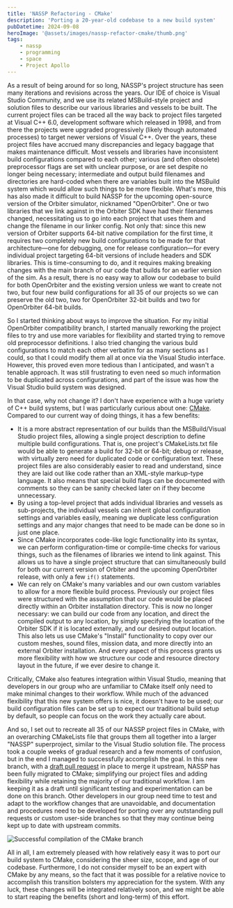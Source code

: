 ```yaml
---
title: 'NASSP Refactoring - CMake'
description: 'Porting a 20-year-old codebase to a new build system'
pubDatetime: 2024-09-08
heroImage: '@assets/images/nassp-refactor-cmake/thumb.png'
tags: 
    - nassp
    - programming
    - space
    - Project Apollo
---
```


As a result of being around for so long, NASSP's project structure has seen many iterations and revisions across the years. Our IDE of choice is Visual Studio Community, and we use its related MSBuild-style project and solution files to describe our various libraries and vessels to be built. The current project files can be traced all the way back to project files targeted at Visual C++ 6.0, development software which released in 1998, and from there the projects were upgraded progressively (likely though automated processes) to target newer versions of Visual C++. Over the years, these project files have accrued many discrepancies and legacy baggage that makes maintenance difficult. Most vessels and libraries have inconsistent build configurations compared to each other; various (and often obsolete) preprocessor flags are set with unclear purpose, or are set despite no longer being necessary; intermediate and output build filenames and directories are hard-coded when there are variables built into the MSBuild system which would allow such things to be more flexible. What's more, this has also made it difficult to build NASSP for the upcoming open-source version of the Orbiter simulator, nicknamed "OpenOrbiter". One or two libraries that we link against in the Orbiter SDK have had their filenames changed, necessitating us to go into each project that uses them and change the filename in our linker config. Not only that: since this new version of Orbiter supports 64-bit native compilation for the first time, it requires two completely new build configurations to be made for that architecture—one for debugging, one for release configuration—for every individual project targeting 64-bit versions of include headers and SDK libraries. This is time-consuming to do, and it requires making breaking changes with the main branch of our code that builds for an earlier version of the sim. As a result, there is no easy way to allow our codebase to build for both OpenOrbiter and the existing version unless we want to create not two, but four new build configurations for all 35 of our projects so we can preserve the old two, two for OpenOrbiter 32-bit builds and two for OpenOrbiter 64-bit builds.

So I started thinking about ways to improve the situation. For my initial OpenOrbiter compatibility branch, I started manually reworking the project files to try and use more variables for flexibility and started trying to remove old preprocessor definitions. I also tried changing the various buld configurations to match each other verbatim for as many sections as I could, so that I could modify them all at once via the Visual Studio interface. However, this proved even more tedious than I anticipated, and wasn't a tenable approach. It was still frustrating to even need so much information to be duplicated across configurations, and part of the issue was how the Visual Studio build system was designed.

In that case, why not change it? I don't have experience with a huge variety of C++ build systems, but I was particularly curious about one: [CMake](https://cmake.org). Compared to our current way of doing things, it has a few benefits:
- It is a more abstract representation of our builds than the MSBuild/Visual Studio project files, allowing a single project description to define multiple build configurations. That is, one project's CMakeLists.txt file would be able to generate a build for 32-bit or 64-bit; debug or release, with virtually zero need for duplicated code or configuration text. These project files are also considerably easier to read and understand, since they are laid out like code rather than an XML-style markup-type language. It also means that special build flags can be documented with comments so they can be sanity checked later on if they become unnecessary.
- By using a top-level project that adds individual libraries and vessels as sub-projects, the individual vessels can inherit global configuration settings and variables easily, meaning we duplicate less configuration settings and any major changes that need to be made can be done so in just one place.
- Since CMake incorporates code-like logic functionality into its syntax, we can perform configuration-time or compile-time checks for various things, such as the filenames of libraries we intend to link against. This allows us to have a single project structure that can simultaneously build for both our current version of Orbiter and the upcoming OpenOrbiter release, with only a few `if()` statements.
- We can rely on CMake's many variables and our own custom variables to allow for a more flexible build process. Previously our project files were structured with the assumption that our code would be placed directly within an Orbiter installation directory. This is now no longer necessary: we can build our code from any location, and direct the compiled output to any location, by simply specifying the location of the Orbiter SDK if it is located externally, and our desired output location. This also lets us use CMake's "Install" functionality to copy over our custom meshes, sound files, mission data, and more directly into an external Orbiter installation. And every aspect of this process grants us more flexibility with how we structure our code and resource directory layout in the future, if we ever desire to change it.

Critically, CMake also features integration within Visual Studio, meaning that developers in our group who are unfamiliar to CMake itself only need to make minimal changes to their workflow. While much of the advanced flexibility that this new system offers is nice, it doesn't have to be used; our build configuration files can be set up to expect our traditional build setup by default, so people can focus on the work they actually care about.

And so, I set out to recreate all 35 of our NASSP project files in CMake, with an overarching CMakeLists file that groups them all together into a larger "NASSP" superproject, similar to the Visual Studio solution file. The process took a couple weeks of gradual research and a few moments of confusion, but in the end I managed to successfully accomplish the goal. In this new branch, with a [draft pull request](https://github.com/orbiternassp/NASSP/pull/1288) in place to merge it upstream, NASSP has been fully migrated to CMake; simplifying our project files and adding flexibility while retaining the majority of our traditional workflow. I am keeping it as a draft until significant testing and experimentation can be done on this branch. Other developers in our group need time to test and adapt to the workflow changes that are unavoidable, and documentation and procedures need to be developed for porting over any outstanding pull requests or custom user-side branches so that they may continue being kept up to date with upstream commits.

![Successful compilation of the CMake branch](@assets/images/nassp-refactor-cmake/compile_success.png)

All in all, I am extremely pleased with how relatively easy it was to port our build system to CMake, considering the sheer size, scope, and age of our codebase. Furthermore, I do not consider myself to be an expert with CMake by any means, so the fact that it was possible for a relative novice to accomplish this transition bolsters my appreciation for the system. With any luck, these changes will be integrated relatively soon, and we might be able to start reaping the benefits (short and long-term) of this effort.